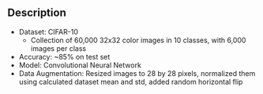 ## Description

- Dataset:  CIFAR-10
  - Collection of 60,000 32x32 color images in 10 classes, with 6,000 images per class
- Accuracy:  ~85% on test set
- Model: Convolutional Neural Network 
- Data Augmentation: Resized images to 28 by 28 pixels, normalized them using calculated dataset mean and std, added random horizontal flip
